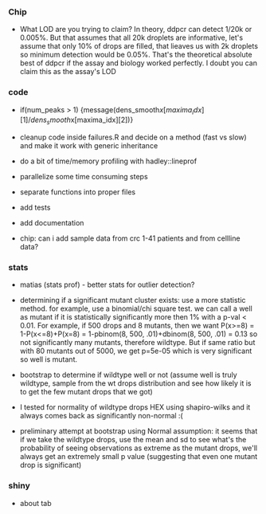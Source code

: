 ### Chip

- What LOD are you trying to claim? In theory, ddpcr can detect 1/20k or 0.005%. But that assumes that all 20k droplets are informative, let's assume that only 10% of drops are filled, that lieaves us with 2k droplets so minimum detection would be 0.05%. That's the theoretical absolute best of ddpcr if the assay and biology worked perfectly. I doubt you can claim this as the assay's LOD


### code

- if(num_peaks > 1) {message(dens_smooth$x[maxima_idx][1]/dens_smooth$x[maxima_idx][2])}

- cleanup code inside failures.R and decide on a method (fast vs slow) and make it work with generic inheritance

- do a bit of time/memory profiling with hadley::lineprof  

- parallelize some time consuming steps

- separate functions into proper files

- add tests

- add documentation

- chip: can i add sample data from crc 1-41 patients and from cellline data?



### stats

- matias (stats prof) - better stats for outlier detection?

- determining if a significant mutant cluster exists: use a more statistic method.
for example, use a binomial/chi square test. we can call a well as mutant if it is
statistically significantly more then 1% with a p-val < 0.01. For example, if 500
drops and 8 mutants, then we want P(x>=8) = 1-P(x<=8)+P(x=8) =
1-pbinom(8, 500, .01)+dbinom(8, 500, .01) = 0.13 so not significantly many mutants,
therefore wildtype.  But if same ratio but with 80 mutants out of 5000, we get
p=5e-05 which is very significant so well is mutant.

- bootstrap to determine if wildtype well or not (assume well is truly wildtype,
sample from the wt drops distribution and see how likely it is to get the few mutant
drops that we got)

- I tested for normality of wildtype drops HEX using shapiro-wilks and it always
comes back as significantly non-normal :(

- preliminary attempt at bootstrap using Normal assumption: it seems that if we
take the wildtype drops, use the mean and sd to see what's the probability of
seeing observations as extreme as the mutant drops, we'll always get an extremely
small p value (suggesting that even one mutant drop is significant)


### shiny

- about tab